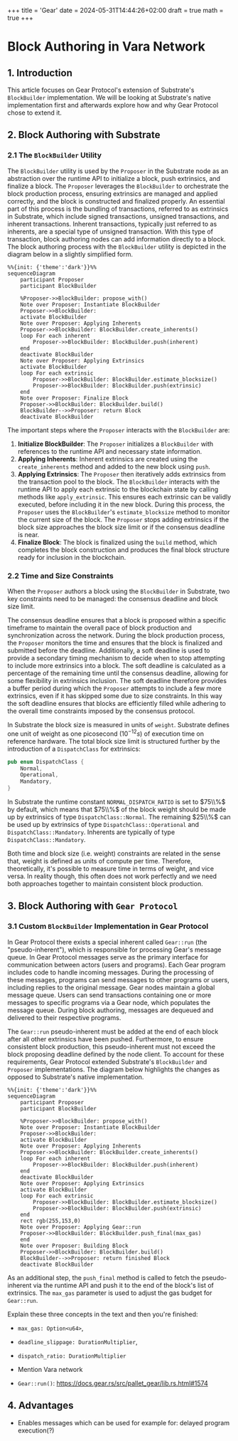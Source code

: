 +++
title = 'Gear'
date = 2024-05-31T14:44:26+02:00
draft = true
math = true
+++

# Block Authoring in Vara Network
## 1. Introduction
This article focuses on Gear Protocol's extension of Substrate's `BlockBuilder` implementation. We will be looking at Substrate's native implementation first and afterwards explore how and why Gear Protocol chose to extend it.
## 2. Block Authoring with Substrate
### 2.1 The `BlockBuilder` Utility
The `BlockBuilder` utility is used by the `Proposer` in the Substrate node as an abstraction over the runtime API to initialize a block, push extrinsics, and finalize a block. The `Proposer` leverages the `BlockBuilder` to orchestrate the block production process, ensuring extrinsics are managed and applied correctly, and the block is constructed and finalized properly. An essential part of this process is the bundling of transactions, referred to as extrinsics in Substrate, which include signed transactions, unsigned transactions, and inherent transactions. Inherent transactions, typically just referred to as inherents, are a special type of unsigned transaction. With this type of transaction, block authoring nodes can add information directly to a block. The block authoring process with the `BlockBuilder` utility is depicted in the diagram below in a slightly simplified form.

```mermaid
%%{init: {'theme':'dark'}}%%
sequenceDiagram
    participant Proposer
    participant BlockBuilder

    %Proposer->>BlockBuilder: propose_with()
    Note over Proposer: Instantiate BlockBuilder
    Proposer->>BlockBuilder: 
    activate BlockBuilder
    Note over Proposer: Applying Inherents
    Proposer->>BlockBuilder: BlockBuilder.create_inherents()
    loop For each inherent
        Proposer->>BlockBuilder: BlockBuilder.push(inherent)
    end
    deactivate BlockBuilder
    Note over Proposer: Applying Extrinsics
    activate BlockBuilder
    loop For each extrinsic
        Proposer->>BlockBuilder: BlockBuilder.estimate_blocksize()
        Proposer->>BlockBuilder: BlockBuilder.push(extrinsic)
    end
    Note over Proposer: Finalize Block
    Proposer->>BlockBuilder: BlockBuilder.build()
    BlockBuilder-->>Proposer: return Block
    deactivate BlockBuilder
```
The important steps where the `Proposer` interacts with the `BlockBuilder` are:
1. **Initialize BlockBuilder**: The `Proposer` initializes a `BlockBuilder` with references to the runtime API and necessary state information.   
2. **Applying Inherents**: Inherent extrinsics are created using the `create_inherents` method and added to the new block using `push`.
3. **Applying Extrinsics**: The `Proposer` then iteratively adds extrinsics from the transaction pool to the block. The `BlockBuilder` interacts with the runtime API to apply each extrinsic to the blockchain state by calling methods like `apply_extrinsic`. This ensures each extrinsic can be validly executed, before including it in the new block. During this process, the `Proposer` uses the `BlockBuilder`'s `estimate_blocksize` method to monitor the current size of the block. The `Proposer` stops adding extrinsics if the block size approaches the block size limit or if the consensus deadline is near.
4. **Finalize Block**: The block is finalized using the `build` method, which completes the block construction and produces the final block structure ready for inclusion in the blockchain.
### 2.2 Time and Size Constraints
When the `Proposer` authors a block using the `BlockBuilder` in Substrate, two key constraints need to be managed: the consensus deadline and block size limit.

The consensus deadline ensures that a block is proposed within a specific timeframe to maintain the overall pace of block production and synchronization across the network. During the block production process, the `Proposer` monitors the time and ensures that the block is finalized and submitted before the deadline. Additionally, a soft deadline is used to provide a secondary timing mechanism to decide when to stop attempting to include more extrinsics into a block. The soft deadline is calculated as a percentage of the remaining time until the consensus deadline, allowing for some flexibility in extrinsics inclusion. The soft deadline therefore provides a buffer period during which the `Proposer` attempts to include a few more extrinsics, even if it has skipped some due to size constraints. In this way the soft deadline ensures that blocks are efficiently filled while adhering to the overall time constraints imposed by the consensus protocol. 

In Substrate the block size is measured in units of `weight`. Substrate defines one unit of weight as one picosecond ($10^{-12}s$) of execution time on reference hardware. The total block size limit is structured further by the introduction of a `DispatchClass` for extrinsics:
```rust
pub enum DispatchClass {
    Normal,
    Operational,
    Mandatory,
}
```
In Substrate the runtime constant `NORMAL_DISPATCH_RATIO` is set to $75\\%$ by default, which means that $75\\%$ of the block weight should be made up by extrinsics of type `DispatchClass::Normal`. The remaining $25\\%$ can be used up by extrinsics of type `DispatchClass::Operational` and `DispatchClass::Mandatory`. Inherents are typically of type `DispatchClass::Mandatory`.

Both time and block size (i.e. weight) constraints are related in the sense that, weight is defined as units of compute per time. Therefore, theoretically, it's possible to measure time in terms of weight, and vice versa. In reality though, this often does not work perfectly and we need both approaches together to maintain consistent block production.

## 3. Block Authoring with `Gear Protocol`
### 3.1 Custom `BlockBuilder` Implementation in Gear Protocol
In Gear Protocol there exists a special inherent called `Gear::run` (the "pseudo-inherent"), which is responsible for processing Gear's message queue. In Gear Protocol messages serve as the primary interface for communication between actors (users and programs). Each Gear program includes code to handle incoming messages. During the processing of these messages, programs can send messages to other programs or users, including replies to the original message. Gear nodes maintain a global message queue. Users can send transactions containing one or more messages to specific programs via a Gear node, which populates the message queue. During block authoring, messages are dequeued and delivered to their respective programs.

The `Gear::run` pseudo-inherent must be added at the end of each block after all other extrinsics have been pushed. Furthermore, to ensure consistent block production, this pseudo-inherent must not exceed the block proposing deadline defined by the node client. To account for these requirements, Gear Protocol extended Substrate's `BlockBuilder` and `Proposer` implementations. The diagram below highlights the changes as opposed to Substrate's native implementation.

```mermaid
%%{init: {'theme':'dark'}}%%
sequenceDiagram
    participant Proposer
    participant BlockBuilder

    %Proposer->>BlockBuilder: propose_with()
    Note over Proposer: Instantiate BlockBuilder
    Proposer->>BlockBuilder: 
    activate BlockBuilder
    Note over Proposer: Applying Inherents
    Proposer->>BlockBuilder: BlockBuilder.create_inherents()
    loop For each inherent
        Proposer->>BlockBuilder: BlockBuilder.push(inherent)
    end
    deactivate BlockBuilder
    Note over Proposer: Applying Extrinsics
    activate BlockBuilder
    loop For each extrinsic
        Proposer->>BlockBuilder: BlockBuilder.estimate_blocksize()
        Proposer->>BlockBuilder: BlockBuilder.push(extrinsic)
    end
    rect rgb(255,153,0)
    Note over Proposer: Applying Gear::run
    Proposer->>BlockBuilder: BlockBuilder.push_final(max_gas)
    end
    Note over Proposer: Building Block
    Proposer->>BlockBuilder: BlockBuilder.build()
    BlockBuilder-->>Proposer: return finished Block
    deactivate BlockBuilder
```

As an additional step, the `push_final` method is called to fetch the pseudo-inherent via the runtime API and push it to the end of the block's list of extrinsics. The `max_gas` parameter is used to adjust the gas budget for `Gear::run`.

Explain these three concepts in the text and then you're finished:
- `max_gas: Option<u64>`,
- `deadline_slippage: DurationMultiplier`,
- `dispatch_ratio: DurationMultiplier`

- Mention Vara network
- `Gear::run()`: https://docs.gear.rs/src/pallet_gear/lib.rs.html#1574
## 4. Advantages
- Enables messages which can be used for example for: delayed program execution(?)